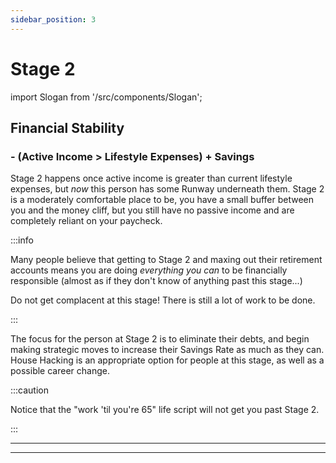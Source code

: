 ```yaml
---
sidebar_position: 3
---
```


# Stage 2

import Slogan from '/src/components/Slogan';

## Financial Stability

### - (Active Income > Lifestyle Expenses) + Savings

Stage 2 happens once active income is greater than current lifestyle expenses, but *now* this person has some Runway underneath them. Stage 2 is a moderately comfortable place to be, you have a small buffer between you and the money cliff, but you still have no passive income and are completely reliant on your paycheck.

:::info 

Many people believe that getting to Stage 2 and maxing out their retirement accounts means you are doing *everything you can* to be financially responsible (almost as if they don't know of anything past this stage...) 

Do not get complacent at this stage! There is still a lot of work to be done.

:::

The focus for the person at Stage 2 is to eliminate their debts, and begin making strategic moves to increase their Savings Rate as much as they can. House Hacking is an appropriate option for people at this stage, as well as a possible career change. 

:::caution

Notice that the "work 'til you're 65" life script will not get you past Stage 2.

:::

---
<Slogan/>

---